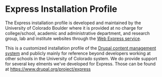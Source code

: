 # Express Installation Profile
The Express installation profile is developed and maintained by the University of Colorado Boulder where it is provided at no charge for college/school, academic and administrative department, and research group, lab and institute websites through the [Web Express service](http://www.colorado.edu/webcentral/). 

This is a customized installation profile of the [Drupal content management system](https://www.drupal.org/) and publicly mainly for reference beyond developers working at other schools in the University of Colorado system. We do provide support for several key elments we've developed for Express.  Those can be found at https://www.drupal.org/project/express


